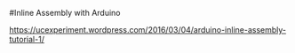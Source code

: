 #Inline Assembly with Arduino

https://ucexperiment.wordpress.com/2016/03/04/arduino-inline-assembly-tutorial-1/
